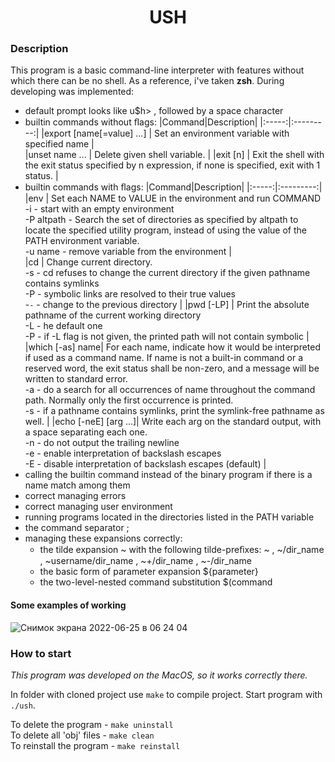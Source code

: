 <h1 align='center'> USH </h1>

### Description
This program is a basic command-line interpreter with features without which there can be no
shell. As a reference, i've taken **zsh**. During developing was implemented:  
- default prompt looks like u$h> , followed by a space character
- builtin commands without ﬂags:
  |Command|Description|
  |:-----:|:---------:|
  |export [name[=value] ...] | Set an environment variable with specified name |           
  |unset  name ... | Delete given shell variable. |
  |exit [n]  | Exit the shell with the exit status specified by n expression, if none is specified, exit with 1 status. |
- builtin commands with ﬂags:
  |Command|Description|
  |:-----:|:---------:|
  |env | Set each NAME to VALUE in the environment and run COMMAND <br> -i - start with an empty environment <br> -P altpath - Search the set of directories as specified by altpath to locate the specified utility program, instead of using the value of the PATH environment variable. <br> -u name - remove variable from the environment |           
  |cd | Change current directory. <br> -s - cd refuses to change the current directory if the given pathname contains symlinks <br> -P - symbolic links are resolved to their true values <br> -`-` - change to the previous directory |
  |pwd [-LP] | Print the absolute pathname of the current working directory <br> -L - he default one <br> -P - if -L flag is not given, the printed path will not contain symbolic |
  |which [-as] name| For each name, indicate how it would be interpreted if used as a command name. If name is not a built-in command or a reserved word, the exit status shall be non-zero, and a message will be written to standard error.
 <br> -a - do a search for all occurrences of name throughout the command path. Normally only the first occurrence is printed. <br> -s - if a pathname contains symlinks, print the symlink-free pathname as well. |
  |echo [-neE] [arg ...]| Write each arg on the standard output, with a space separating each one. <br> -n - do not output the trailing newline <br> -e - enable interpretation of backslash escapes <br> -E - disable interpretation of backslash escapes (default) |
- calling the builtin command instead of the binary program if there is a name match among them
- correct managing errors
- correct managing user environment
- running programs located in the directories listed in the PATH variable
- the command separator ;
- managing these expansions correctly:   
  - the tilde expansion ~ with the following tilde-preﬁxes: ~ , ~/dir_name , ~username/dir_name , ~+/dir_name , ~-/dir_name
  - the basic form of parameter expansion ${parameter} 
  - the two-level-nested command substitution $(command

#### Some examples of working    
![Снимок экрана 2022-06-25 в 06 24 04](https://user-images.githubusercontent.com/108219165/184127681-5715ade8-593e-44d1-8211-cee51aa82c1d.png)


### How to start
*This program was developed on the MacOS, so it works correctly there.*   

In folder with cloned project use `make` to compile project. Start program with `./ush`.

To delete the program - `make uninstall`   
To delete all 'obj' files - `make clean`   
To reinstall the program - `make reinstall`

